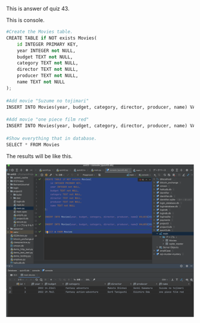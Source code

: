 This is answer of quiz 43.

This is console.

```.py
#Create the Movies table.
CREATE TABLE if NOT exists Movies(
    id INTEGER PRIMARY KEY,
    year INTEGER not NULL,
    budget TEXT not NULL,
    category TEXT not NULL,
    director TEXT not NULL,
    producer TEXT not NULL,
    name TEXT not NULL
);

#Add movie "Suzume no tojimari"
INSERT INTO Movies(year, budget, category, director, producer, name) VALUES(2022, "14.21bil", "fantasy adventure", "Makoto Shinkai", "Genki Kawamura", "Suzume no tojimari");

#Add movie "one piece film red"
INSERT INTO Movies(year, budget, category, director, producer, name) VALUES(2022, "19.7bil", "fantasy action-adventure", "Gorō Taniguchi", "Eiichiro Oda", "one piece film red");

#Show everything that in database.
SELECT * FROM Movies
```

The results will be like this.

![](https://github.com/yutaro741/unit3/blob/main/pictures/Screen%20Shot%202023-03-26%20at%2015.46.39.png)
